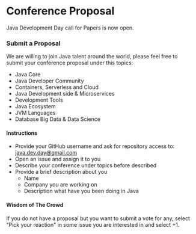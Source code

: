 # Conference Proposal
Java Development Day call for Papers is now open.

### Submit a Proposal

We are willing to join Java talent around the world, please feel free to submit your conference proposal under this topics:

* Java Core
* Java Developer Community
* Containers, Serverless and Cloud
* Java Development side & Microservices
* Development Tools
* Java Ecosystem
* JVM Languages
* Database Big Data & Data Science

#### Instructions

* Provide your GitHub username and ask for repository access to: java.dev.day@gmail.com
* Open an issue and assign it to you
* Describe your conference under topics before described 
* Provide a brief description about you
	* Name
	* Company you are working on
	* Description what have you been doing in Java

#### Wisdom of The Crowd

If you do not have a proposal but you want to submit a vote for any, select "Pick your reaction" in some issue you are interested in and select +1.

